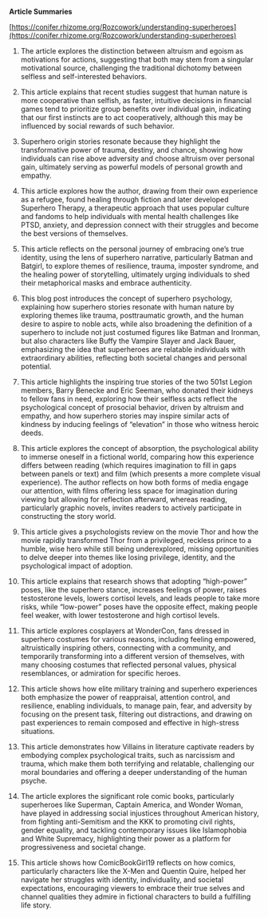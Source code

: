 **Article Summaries**

[https://conifer.rhizome.org/Rozcowork/understanding-superheroes](https://conifer.rhizome.org/Rozcowork/understanding-superheroes)

1. The article explores the distinction between altruism and egoism as motivations for actions, suggesting that both may stem from a singular motivational source, challenging the traditional dichotomy between selfless and self-interested behaviors.

2. This article explains that recent studies suggest that human nature is more cooperative than selfish, as faster, intuitive decisions in financial games tend to prioritize group benefits over individual gain, indicating that our first instincts are to act cooperatively, although this may be influenced by social rewards of such behavior.

3. Superhero origin stories resonate because they highlight the transformative power of trauma, destiny, and chance, showing how individuals can rise above adversity and choose altruism over personal gain, ultimately serving as powerful models of personal growth and empathy.

4. This article explores how the author, drawing from their own experience as a refugee, found healing through fiction and later developed Superhero Therapy, a therapeutic approach that uses popular culture and fandoms to help individuals with mental health challenges like PTSD, anxiety, and depression connect with their struggles and become the best versions of themselves.

5. This article reflects on the personal journey of embracing one’s true identity, using the lens of superhero narrative, particularly Batman and Batgirl, to explore themes of resilience, trauma, imposter syndrome, and the healing power of storytelling, ultimately urging individuals to shed their metaphorical masks and embrace authenticity.

6. This blog post introduces the concept of superhero psychology, explaining how superhero stories resonate with human nature by exploring themes like trauma, posttraumatic growth, and the human desire to aspire to noble acts, while also broadening the definition of a superhero to include not just costumed figures like Batman and Ironman, but also characters like Buffy the Vampire Slayer and Jack Bauer, emphasizing the idea that superheroes are relatable individuals with extraordinary abilities, reflecting both societal changes and personal potential.

7. This article highlights the inspiring true stories of the two 501st Legion members, Barry Benecke and Eric Seeman, who donated their kidneys to fellow fans in need, exploring how their selfless acts reflect the psychological concept of prosocial behavior, driven by altruism and empathy, and how superhero stories may inspire similar acts of kindness by inducing feelings of “elevation” in those who witness heroic deeds.

8. This article explores the concept of absorption, the psychological ability to immerse oneself in a fictional world, comparing how this experience differs between reading (which requires imagination to fill in gaps between panels or text) and film (which presents a more complete visual experience). The author reflects on how both forms of media engage our attention, with films offering less space for imagination during viewing but allowing for reflection afterward, whereas reading, particularly graphic novels, invites readers to actively participate in constructing the story world.

9. This article gives a psychologists review on the movie Thor and how the movie rapidly transformed Thor from a privileged, reckless prince to a humble, wise hero while still being underexplored, missing opportunities to delve deeper into themes like losing privilege, identity, and the psychological impact of adoption.

10. This article explains that research shows that adopting “high-power” poses, like the superhero stance, increases feelings of power, raises testosterone levels, lowers cortisol levels, and leads people to take more risks, while “low-power” poses have the opposite effect, making people feel weaker, with lower testosterone and high cortisol levels.

11. This article explores cosplayers at WonderCon, fans dressed in superhero costumes for various reasons, including feeling empowered, altruistically inspiring others, connecting with a community, and temporarily transforming into a different version of themselves, with many choosing costumes that reflected personal values, physical resemblances, or admiration for specific heroes.

12. This article shows how elite military training and superhero experiences both emphasize the power of reappraisal, attention control, and resilience, enabling individuals, to manage pain, fear, and adversity by focusing on the present task, filtering out distractions, and drawing on past experiences to remain composed and effective in high-stress situations.

13. This article demonstrates how Villains in literature captivate readers by embodying complex psychological traits, such as narcissism and trauma, which make them both terrifying and relatable, challenging our moral boundaries and offering a deeper understanding of the human psyche.

14. The article explores the significant role comic books, particularly superheroes like Superman, Captain America, and Wonder Woman, have played in addressing social injustices throughout American history, from fighting anti-Semitism and the KKK to promoting civil rights, gender equality, and tackling contemporary issues like Islamophobia and White Supremacy, highlighting their power as a platform for progressiveness and societal change.

15. This article shows how ComicBookGirl19 reflects on how comics, particularly characters like the X-Men and Quentin Quire, helped her navigate her struggles with identity, individuality, and societal expectations, encouraging viewers to embrace their true selves and channel qualities they admire in fictional characters to build a fulfilling life story.